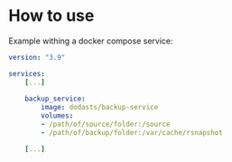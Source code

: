 # How to use

Example withing a docker compose service:

```yaml
version: "3.9"

services:
    [...]
    
    backup_service:
        image: dodasts/backup-service
        volumes:
        - /path/of/source/folder:/source
        - /path/of/backup/folder:/var/cache/rsnapshot

    [...]
```
